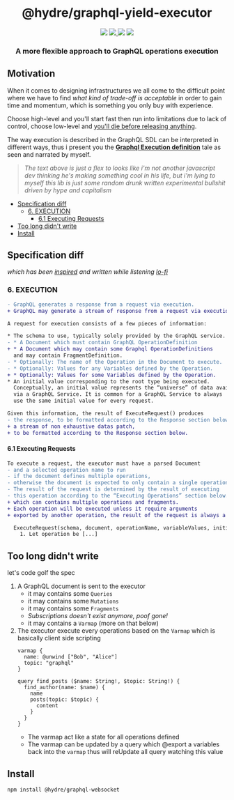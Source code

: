 <h1 align=center>@hydre/graphql-yield-executor</h1>
<p align=center>
  <img src="https://img.shields.io/github/license/hydreio/graphql-websocket.svg?style=for-the-badge" />
  <a href="https://www.npmjs.com/package/@hydreio/graphql-websocket">
    <img src="https://img.shields.io/npm/v/@hydreio/graphql-websocket.svg?logo=npm&style=for-the-badge" />
  </a>
  <img src="https://img.shields.io/npm/dw/@hydreio/graphql-websocket?logo=npm&style=for-the-badge" />
  <img src="https://img.shields.io/github/workflow/status/hydreio/graphql-websocket/CI?logo=Github&style=for-the-badge" />
</p>

<h3 align=center>A more flexible approach to GraphQL operations execution</h3>

## Motivation <!-- omit in toc -->

When it comes to designing infrastructures we all come to the difficult point where
we have to find *what kind of trade-off is acceptable* in order to gain time and momentum,
which is something you only buy with experience.

Choose high-level and you'll start fast then run into limitations due to lack of control,
choose low-level and [you'll die before releasing anything](https://www.quora.com/Why-do-programmers-mostly-use-high-level-language-rather-than-a-low-level-language).

The way execution is described in the GraphQL SDL can be interpreted in different ways, thus i present
you the **[Graphql Execution definition](https://spec.graphql.org/June2018/#sec-Execution)**
tale as seen and narrated by myself.

> *The text above is just a flex to looks like i'm not another javascript dev thinking he's making something cool in his life, but i'm lying to myself this lib is just some random drunk written experimental bullshit driven by hype and capitalism*

- [Specification diff](#specification-diff)
  - [6. EXECUTION](#6-execution)
    - [6.1 Executing Requests](#61-executing-requests)
- [Too long didn't write](#too-long-didnt-write)
- [Install](#install)

## Specification diff

*which has been [inspired](https://www.youtube.com/watch?v=reK7ff2hBYs) and written while listening [lo-fi](https://www.youtube.com/watch?v=kxdgHkdAiCg)*


### 6. EXECUTION

```diff
- GraphQL generates a response from a request via execution.
+ GraphQL may generate a stream of response from a request via execution.

A request for execution consists of a few pieces of information:

* The schema to use, typically solely provided by the GraphQL service.
- * A Document which must contain GraphQL OperationDefinition
+ * A Document which may contain some Graphql OperationDefinitions
  and may contain FragmentDefinition.
- * Optionally: The name of the Operation in the Document to execute.
- * Optionally: Values for any Variables defined by the Operation.
+ * Optionally: Values for some Variables defined by the Operation.
* An initial value corresponding to the root type being executed.
  Conceptually, an initial value represents the “universe” of data available
  via a GraphQL Service. It is common for a GraphQL Service to always
  use the same initial value for every request.

Given this information, the result of ExecuteRequest() produces
- the response, to be formatted according to the Response section below.
+ a stream of non exhaustive datas patch,
+ to be formatted according to the Response section below.
```

#### 6.1 Executing Requests

```diff
To execute a request, the executor must have a parsed Document
- and a selected operation name to run
- if the document defines multiple operations,
- otherwise the document is expected to only contain a single operation.
- The result of the request is determined by the result of executing
- this operation according to the “Executing Operations” section below.
+ which can contains multiple operations and fragments.
+ Each operation will be executed unless it require arguments
+ exported by another operation, the result of the request is always a stream

  ExecuteRequest(schema, document, operationName, variableValues, initialValue)
    1. Let operation be [...]
```

## Too long didn't write

let's code golf the spec

1. A GraphQL document is sent to the executor
   - it may contains some `Queries`
   - it may contains some `Mutations`
   - it may contains some `Fragments`
   - *Subscriptions doesn't exist anymore, poof gone!*
   - it may contains a `Varmap` (more on that below)
2. The executor execute every operations based on the `Varmap` which is basically client side scripting
   ```gql
   varmap {
     name: @unwind ["Bob", "Alice"]
     topic: "graphql"
   }

   query find_posts ($name: String!, $topic: String!) {
     find_author(name: $name) {
       name
       posts(topic: $topic) {
         content
       }
     }
   }
   ```
   - The varmap act like a state for all operations defined
   - The varmap can be updated by a query which @export a variables back into the `varmap` thus will reUpdate all query watching this value

## Install

```sh
npm install @hydre/graphql-websocket
```